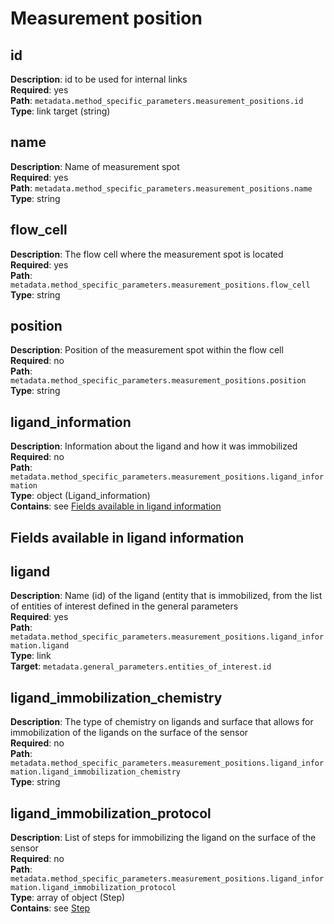 # Measurement position

## id

**Description**: id to be used for internal links<br/> 
**Required**: yes <br/>
**Path**: `metadata.method_specific_parameters.measurement_positions.id` <br/>
**Type**: link target (string) <br/>

## name

**Description**: Name of measurement spot<br/> 
**Required**: yes <br/>
**Path**: `metadata.method_specific_parameters.measurement_positions.name` <br/>
**Type**: string <br/>


## flow_cell

**Description**: The flow cell where the measurement spot is located<br/> 
**Required**: yes <br/>
**Path**: `metadata.method_specific_parameters.measurement_positions.flow_cell` <br/>
**Type**: string <br/>

## position

**Description**: Position of the measurement spot within the flow cell<br/> 
**Required**: no <br/>
**Path**: `metadata.method_specific_parameters.measurement_positions.position` <br/>
**Type**: string <br/>

## ligand_information

**Description**: Information about the ligand and how it was immobilized<br/> 
**Required**: no <br/>
**Path**: `metadata.method_specific_parameters.measurement_positions.ligand_information` <br/>
**Type**: object (Ligand_information) <br/>
**Contains**: see [Fields available in ligand information](#fields-available-in-ligand-information)

## Fields available in ligand information

## ligand

**Description**: Name (id) of the ligand (entity that is immobilized, from the list of entities of
interest defined in the general parameters<br/> 
**Required**: yes <br/>
**Path**: `metadata.method_specific_parameters.measurement_positions.ligand_information.ligand` <br/>
**Type**: link <br/>
**Target**: `metadata.general_parameters.entities_of_interest.id`

## ligand_immobilization_chemistry

**Description**: The type of chemistry on ligands and surface that allows for immobilization of
the ligands on the surface of the sensor<br/> 
**Required**: no <br/>
**Path**: `metadata.method_specific_parameters.measurement_positions.ligand_information.ligand_immobilization_chemistry` <br/>
**Type**: string <br/>


## ligand_immobilization_protocol

**Description**: List of steps for immobilizing the ligand on the surface of the sensor<br/> 
**Required**: no <br/>
**Path**: `metadata.method_specific_parameters.measurement_positions.ligand_information.ligand_immobilization_protocol` <br/>
**Type**: array of object (Step) <br/>
**Contains**: see [Step](../reusable_elements/step.md)

